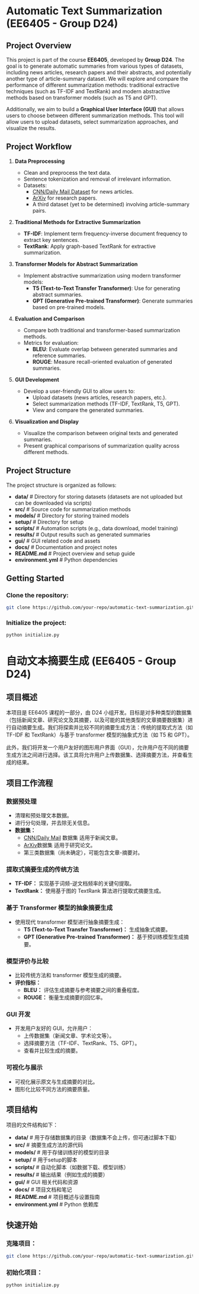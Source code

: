 # Automatic Text Summarization (EE6405 - Group D24)

## Project Overview

This project is part of the course **EE6405**, developed by **Group D24**. The goal is to generate automatic summaries from various types of datasets, including news articles, research papers and their abstracts, and potentially another type of article-summary dataset. We will explore and compare the performance of different summarization methods: traditional extractive techniques (such as TF-IDF and TextRank) and modern abstractive methods based on transformer models (such as T5 and GPT).

Additionally, we aim to build a **Graphical User Interface (GUI)** that allows users to choose between different summarization methods. This tool will allow users to upload datasets, select summarization approaches, and visualize the results.

## Project Workflow

1. **Data Preprocessing**
   - Clean and preprocess the text data.
   - Sentence tokenization and removal of irrelevant information.
   - Datasets:
     - [CNN/Daily Mail Dataset](https://huggingface.co/datasets/abisee/cnn_dailymail) for news articles.
     - [ArXiv](https://huggingface.co/datasets/ccdv/arxiv-summarization) for research papers.
     - A third dataset (yet to be determined) involving article-summary pairs.

2. **Traditional Methods for Extractive Summarization**
   - **TF-IDF**: Implement term frequency-inverse document frequency to extract key sentences.
   - **TextRank**: Apply graph-based TextRank for extractive summarization.

3. **Transformer Models for Abstract Summarization**
   - Implement abstractive summarization using modern transformer models:
     - **T5 (Text-to-Text Transfer Transformer)**: Use for generating abstract summaries.
     - **GPT (Generative Pre-trained Transformer)**: Generate summaries based on pre-trained models.

4. **Evaluation and Comparison**
   - Compare both traditional and transformer-based summarization methods.
   - Metrics for evaluation:
     - **BLEU**: Evaluate overlap between generated summaries and reference summaries.
     - **ROUGE**: Measure recall-oriented evaluation of generated summaries.

5. **GUI Development**
   - Develop a user-friendly GUI to allow users to:
     - Upload datasets (news articles, research papers, etc.).
     - Select summarization methods (TF-IDF, TextRank, T5, GPT).
     - View and compare the generated summaries.

6. **Visualization and Display**
   - Visualize the comparison between original texts and generated summaries.
   - Present graphical comparisons of summarization quality across different methods.

## Project Structure

The project structure is organized as follows:

- **data/**               # Directory for storing datasets (datasets are not uploaded but can be downloaded via scripts)
- **src/**                # Source code for summarization methods
- **models/**             # Directory for storing trained models
- **setup/**              # Directory for setup
- **scripts/**            # Automation scripts (e.g., data download, model training)
- **results/**            # Output results such as generated summaries
- **gui/**                # GUI related code and assets
- **docs/**               # Documentation and project notes
- **README.md**           # Project overview and setup guide
- **environment.yml**    # Python dependencies

## Getting Started

### Clone the repository:
```bash
git clone https://github.com/your-repo/automatic-text-summarization.git
```

### Initialize the project:
```bash
python initialize.py
```

# 自动文本摘要生成 (EE6405 - Group D24)

## 项目概述
本项目是 EE6405 课程的一部分，由 D24 小组开发。目标是对多种类型的数据集（包括新闻文章、研究论文及其摘要，以及可能的其他类型的文章摘要数据集）进行自动摘要生成。我们将探索并比较不同的摘要生成方法：传统的提取式方法（如 TF-IDF 和 TextRank）与基于 transformer 模型的抽象式方法（如 T5 和 GPT）。

此外，我们将开发一个用户友好的图形用户界面（GUI），允许用户在不同的摘要生成方法之间进行选择。该工具将允许用户上传数据集、选择摘要方法，并查看生成的结果。

## 项目工作流程

### 数据预处理
- 清理和预处理文本数据。
- 进行分句处理，并去除无关信息。
- **数据集：**
  - [CNN/Daily Mail](https://huggingface.co/datasets/abisee/cnn_dailymail) 数据集 适用于新闻文章。
  - [ArXiv](https://huggingface.co/datasets/ccdv/arxiv-summarization)数据集 适用于研究论文。
  - 第三类数据集（尚未确定），可能包含文章-摘要对。

### 提取式摘要生成的传统方法
- **TF-IDF：** 实现基于词频-逆文档频率的关键句提取。
- **TextRank：** 使用基于图的 TextRank 算法进行提取式摘要生成。

### 基于 Transformer 模型的抽象摘要生成
- 使用现代 transformer 模型进行抽象摘要生成：
  - **T5 (Text-to-Text Transfer Transformer)：** 生成抽象式摘要。
  - **GPT (Generative Pre-trained Transformer)：** 基于预训练模型生成摘要。

### 模型评价与比较
- 比较传统方法和 transformer 模型生成的摘要。
- **评价指标：**
  - **BLEU：** 评估生成摘要与参考摘要之间的重叠程度。
  - **ROUGE：** 衡量生成摘要的回忆率。

### GUI 开发
- 开发用户友好的 GUI，允许用户：
  - 上传数据集（新闻文章、学术论文等）。
  - 选择摘要方法（TF-IDF、TextRank、T5、GPT）。
  - 查看并比较生成的摘要。

### 可视化与展示
- 可视化展示原文与生成摘要的对比。
- 图形化比较不同方法的摘要质量。

## 项目结构
项目的文件结构如下：
- **data/** # 用于存储数据集的目录（数据集不会上传，但可通过脚本下载）
- **src/** # 摘要生成方法的源代码
- **models/** # 用于存储训练好的模型的目录
- **setup/** # 用于setup的脚本
- **scripts/** # 自动化脚本（如数据下载、模型训练）
- **results/** # 输出结果（例如生成的摘要）
- **gui/** # GUI 相关代码和资源
- **docs/** # 项目文档和笔记
- **README.md** # 项目概述与设置指南
- **environment.yml** # Python 依赖库

## 快速开始

### 克隆项目：
```bash
git clone https://github.com/your-repo/automatic-text-summarization.git
```

### 初始化项目：
```bash
python initialize.py
```
